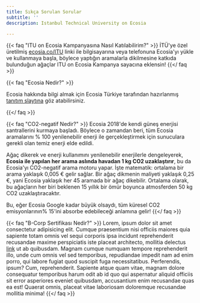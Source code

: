 ```yaml
---
title: Sıkça Sorulan Sorular
subtitle: ''
description: Istanbul Technical University on Ecosia

---
```

{{< faq "ITU on Ecosia Kampanyasına Nasıl Katılabilirim?" >}}  İTÜ'ye özel üretilmiş [ecosia.co/ITU]() linki ile bilgisayarına veya telefonuna Ecosia'yı yükle ve kullanmaya başla, böylece yaptığın aramalarla dikilmesine katkıda bulunduğun ağaçlar ITU on Ecosia Kampanya sayacına eklensin!
{{</ faq >}}

{{< faq "Ecosia Nedir?" >}}

Ecosia hakkında bilgi almak için Ecosia Türkiye tarafından hazırlanmış [tanıtım slaytına](https://1drv.ms/p/s!Ao7zagjstarMhB38mCZ6xy6lv3Oz?e=xZFQAq) göz atabilirsiniz.

{{</ faq >}}

{{< faq "CO2-negatif Nedir?" >}} Ecosia 2018'de kendi güneş enerjisi santrallerini kurmaya başladı. Böylece o zamandan beri, tüm Ecosia aramalarını % 100 yenilenebilir enerji ile gerçekleştirmek için sunuculara gerekli olan temiz enerji elde edildi.

Ağaç dikerek ve enerji kullanımını yenilenebilir enerjilerle dengeleyerek, **Ecosia ile yapılan her arama aslında havadan 1 kg CO2 uzaklaştırır**, bu da Ecosia'yı CO2-negatif arama motoru yapar. İşte matematik: ortalama bir arama yaklaşık 0,005 € gelir sağlar. Bir ağaç dikmenin maliyeti yaklaşık 0,25 €, yani Ecosia yaklaşık her 45 aramada bir ağaç dikebilir. Ortalama olarak, bu ağaçların her biri beklenen 15 yıllık bir ömür boyunca atmosferden 50 kg CO2 uzaklaştıracaktır.

Bu, eğer Ecosia Google kadar büyük olsaydı, tüm küresel CO2 emisyonlarının% 15'ini absorbe edebileceği anlamına gelir!
{{</ faq >}}

{{< faq "B-Corp Sertifikası Nedir?" >}} Lorem, ipsum dolor sit amet consectetur adipisicing elit. Cumque praesentium nisi officiis maiores quia sapiente totam omnis vel sequi corporis ipsa incidunt reprehenderit recusandae maxime perspiciatis iste placeat architecto, mollitia delectus [link](https://examplesite.com) ut ab quibusdam. Magnam cumque numquam tempore reprehenderit illo, unde cum omnis vel sed temporibus, repudiandae impedit nam ad enim porro, qui labore fugiat quod suscipit fuga necessitatibus. Perferendis, ipsum? Cum, reprehenderit. Sapiente atque quam vitae, magnam dolore consequatur temporibus harum odit ab id quo qui aspernatur aliquid officiis sit error asperiores eveniet quibusdam, accusantium enim recusandae quas ea est! Quaerat omnis, placeat vitae laboriosam doloremque recusandae mollitia minima!
{{</ faq >}}